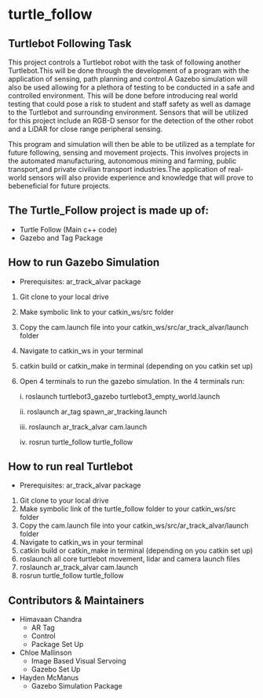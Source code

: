 # turtle_follow
## Turtlebot Following Task
This project controls a Turtlebot robot with the task of following another Turtlebot.This will be done through the development of a program with the application of sensing, path planning and control.A  Gazebo  simulation  will  also  be  used  allowing  for  a  plethora  of  testing  to  be  conducted  in  a  safe  and controlled environment. This will be done before introducing real world testing that could pose a risk to student and staff safety as well as damage to the Turtlebot and surrounding environment. Sensors that will be utilized for this project include an RGB-D sensor for the detection of the other robot and a LiDAR for close range peripheral sensing.


This program and simulation will then be able to be utilized as a template for future following, sensing and movement projects. This involves projects in the automated manufacturing, autonomous mining and farming, public transport,and private civilian transport industries.The application of real-world sensors will also provide experience and knowledge that will prove to bebeneficial for future projects.

## The Turtle_Follow project is made up of:
* Turtle Follow (Main c++ code)
* Gazebo and Tag Package

## How to run Gazebo Simulation
* Prerequisites: ar_track_alvar package
1. Git clone to your local drive
2. Make symbolic link to your catkin_ws/src folder
3. Copy the cam.launch file into your catkin_ws/src/ar_track_alvar/launch folder
4. Navigate to catkin_ws in your terminal
5. catkin build or catkin_make in terminal (depending on you catkin set up)
6. Open 4 terminals to run the gazebo simulation. In the 4 terminals run:

    i. roslaunch turtlebot3_gazebo turtlebot3_empty_world.launch
    
    ii. roslaunch ar_tag spawn_ar_tracking.launch

    iii. roslaunch ar_track_alvar cam.launch

    iv. rosrun turtle_follow turtle_follow

## How to run real Turtlebot
* Prerequisites: ar_track_alvar package
1. Git clone to your local drive
2. Make symbolic link of the turtle_follow folder to your catkin_ws/src folder
3. Copy the cam.launch file into your catkin_ws/src/ar_track_alvar/launch folder
4. Navigate to catkin_ws in your terminal
5. catkin build or catkin_make in terminal (depending on you catkin set up)
6. roslaunch all core turtlebot movement, lidar and camera launch files
7. roslaunch ar_track_alvar cam.launch
8. rosrun turtle_follow turtle_follow

## Contributors & Maintainers
- Himavaan Chandra
    - AR Tag
    - Control
    - Package Set Up
- Chloe Mallinson
    - Image Based Visual Servoing
    - Gazebo Set Up
- Hayden McManus
    - Gazebo Simulation Package